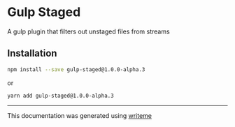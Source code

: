 # Gulp Staged

A gulp plugin that filters out unstaged files from streams

## Installation

```bash
npm install --save gulp-staged@1.0.0-alpha.3
```
or
```bash
yarn add gulp-staged@1.0.0-alpha.3
```

---
This documentation was generated using [writeme](https://www.npmjs.com/package/@pshaw/writeme)
